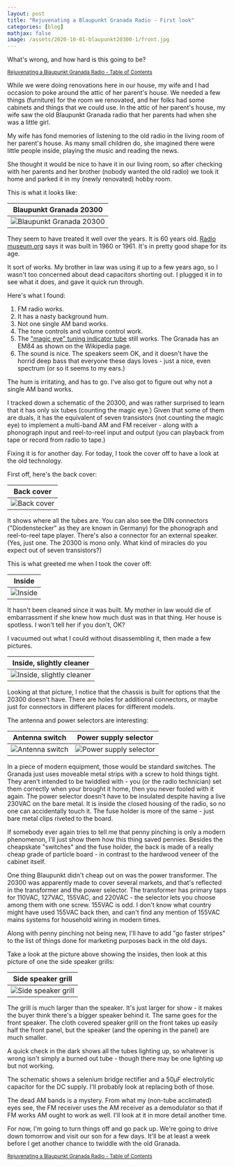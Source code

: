 ```yaml
---
layout: post
title: "Rejuvenating a Blaupunkt Granada Radio - First look"
categories: [blog]
mathjax: false
image: /assets/2020-10-01-blaupunkt20300-1/front.jpg
---
```

What's wrong, and how hard is this going to be?

<sub>[Rejuvenating a Blaupunkt Granada Radio - Table of Contents](1blaupunkt20300-toc)</sub>

While we were doing renovations here in our house, my wife and I had occasion to poke around the attic of her parent's house.  We needed a few things (furniture) for the room we renovated, and her folks had some cabinets and things that we could use.  In the attic of her parent's house, my wife saw the old Blaupunkt Granada radio that her parents had when she was a little girl.

My wife has fond memories of listening to the old radio in the living room of her parent's house.  As many small children do, she imagined there were little people inside, playing the music and reading the news.

She thought it would be nice to have it in our living room, so after checking with her parents and her brother (nobody wanted the old radio) we took it home and parked it in my (newly renovated) hobby room.

This is what it looks like:

|Blaupunkt Granada 20300|
|--------------------------------------------------|
|![Blaupunkt Granada 20300](/assets/2020-10-01-blaupunkt20300-1/front.jpg)|

They seem to have treated it well over the years.  It is 60 years old.  [Radio museum.org](https://www.radiomuseum.org/r/blaupunkt_granada_20300.html) says it was built in 1960 or 1961.  It's in pretty good shape for its age.

It sort of works.  My brother in law was using it up to a few years ago, so I wasn't too concerned about dead capacitors shorting out.  I plugged it in to see what it does, and gave it quick run through.

Here's what I found:

1. FM radio works.
2. It has a nasty background hum.
3. Not one single AM band works.
4. The tone controls and volume control work.
5. The ["magic eye" tuning indicator tube](https://en.wikipedia.org/wiki/Magic_eye_tube) still works.  The Granada has an EM84 as shown on the Wikipedia page.
6. The sound is nice.  The speakers seem OK, and it doesn't have the horrid deep bass that everyone these days loves - just a nice, even spectrum (or so it seems to my ears.)

The hum is irritating, and has to go.  I've also got to figure out why not a single AM band works.

I tracked down a schematic of the 20300, and was rather surprised to learn that it has only six tubes (counting the magic eye.)  Given that some of them are duals, it has the equivalent of seven transistors (not counting the magic eye) to implement a multi-band AM and FM receiver - along with a phonograph input and reel-to-reel input and output (you can playback from tape or record from radio to tape.)

Fixing it is for another day.  For today, I took the cover off to have a look at the old technology.

First off, here's the back cover:

|Back cover|
|--------------------------------------------------|
|![Back cover](/assets/2020-10-01-blaupunkt20300-1/backcover.jpg)|

It shows where all the tubes are.  You can also see the DIN connectors ("Diodenstecker" as they are known in Germany) for the phonograph and reel-to-reel tape player.  There's also a connector for an external speaker. (Yes, just one. The 20300 is mono only.  What kind of miracles do you expect out of seven transistors?)

This is what greeted me when I took the cover off:

|Inside|
|--------------------------------------------------|
|![Inside](/assets/2020-10-01-blaupunkt20300-1/back-dusty.jpg)|

It hasn't been cleaned since it was built.  My mother in law would die of embarrassment if she knew how much dust was in that thing.  Her house is spotless.  I won't tell her if you don't, OK?

I vacuumed out what I could without disassembling it, then made a few pictures.

|Inside, slightly cleaner|
|--------------------------------------------------|
|![Inside, slightly cleaner](/assets/2020-10-01-blaupunkt20300-1/back.jpg)|

Looking at that picture, I notice that the chassis is built for options that the 20300 doesn't have.  There are holes for additional connectors, or maybe just for connectors in different places for different models.

The antenna and power selectors are interesting:

|Antenna switch|Power supply selector|
|--------------------------------------------------|----------|
|![Antenna switch](/assets/2020-10-01-blaupunkt20300-1/switch-antenna.jpg)|![Power supply selector](/assets/2020-10-01-blaupunkt20300-1/fuse-powerselect.jpg)|

In a piece of modern equipment, those would be standard switches.  The Granada just uses moveable metal strips with a screw to hold things tight.  They aren't intended to be twiddled with - you (or the radio technician) set them correctly when your brought it home, then you never fooled with it again.  The power selector doesn't have to be insulated despite having a live 230VAC on the bare metal.  It is inside the closed housing of the radio, so no one can accidentally touch it.  The fuse holder is more of the same - just bare metal clips riveted to the board.

If somebody ever again tries to tell me that penny pinching is only a modern phenomenon, I'll just show them how this thing saved pennies.  Besides the cheapskate "switches" and the fuse holder, the back is made of a really cheap grade of particle board - in contrast to the hardwood veneer of the cabinet itself.

One thing Blaupunkt didn't cheap out on was the power transformer.  The 20300 was apparently made to cover several markets, and that's reflected in the transformer and the power selector.  The transformer has primary taps for 110VAC, 127VAC, 155VAC, and 220VAC - the selector lets you choose among them with one screw.  155VAC is odd.  I don't know what country might have used 155VAC back then, and can't find any mention of 155VAC mains systems for household wiring in modern times.

Along with penny pinching not being new, I'll have to add "go faster stripes" to the list of things done for marketing purposes back in the old days.

Take a look at the picture above showing the insides, then look at this picture of one the side speaker grills:

|Side speaker grill|
|--------------------------------------------------|
|![Side speaker grill](/assets/2020-10-01-blaupunkt20300-1/side.jpg)|

The grill is much larger than the speaker.  It's just larger for show - it makes the buyer think there's a bigger speaker behind it.  The same goes for the front speaker.  The cloth covered speaker grill on the front takes up easily half the front panel, but the speaker (and the opening in the panel) are much smaller.

A quick check in the dark shows all the tubes lighting up, so whatever is wrong isn't simply a burned out tube - though there may be one lighting up but not working.

The schematic shows a selenium bridge rectifier and a 50µF electrolytic capacitor for the DC supply.  I'll probably look at replacing both of those.

The dead AM bands is a mystery.  From what my (non-tube acclimated) eyes see, the FM receiver uses the AM receiver as a demodulator so that if FM works AM ought to work as well.  I'll look at it in more detail another time.

For now, I'm going to turn things off and go pack up.  We're going to drive down tomorrow and visit our son for a few days.  It'll be at least a week before I get another chance to twiddle with the old Granada.








<sub>[Rejuvenating a Blaupunkt Granada Radio - Table of Contents](1blaupunkt20300-toc)</sub>
